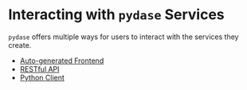 # Interacting with `pydase` Services

`pydase` offers multiple ways for users to interact with the services they create.

- [Auto-generated Frontend](./Auto-generated-Frontend.md)
- [RESTful API](./RESTful-API.md)
- [Python Client](./Python-Client.md)
